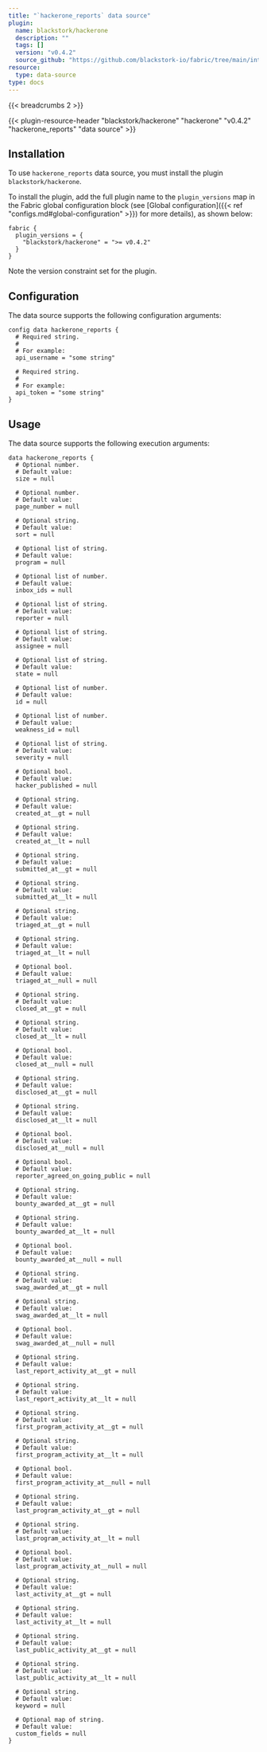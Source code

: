 ```yaml
---
title: "`hackerone_reports` data source"
plugin:
  name: blackstork/hackerone
  description: ""
  tags: []
  version: "v0.4.2"
  source_github: "https://github.com/blackstork-io/fabric/tree/main/internal/hackerone/"
resource:
  type: data-source
type: docs
---
```


{{< breadcrumbs 2 >}}

{{< plugin-resource-header "blackstork/hackerone" "hackerone" "v0.4.2" "hackerone_reports" "data source" >}}

## Installation

To use `hackerone_reports` data source, you must install the plugin `blackstork/hackerone`.

To install the plugin, add the full plugin name to the `plugin_versions` map in the Fabric global configuration block (see [Global configuration]({{< ref "configs.md#global-configuration" >}}) for more details), as shown below:

```hcl
fabric {
  plugin_versions = {
    "blackstork/hackerone" = ">= v0.4.2"
  }
}
```

Note the version constraint set for the plugin.

## Configuration

The data source supports the following configuration arguments:

```hcl
config data hackerone_reports {
  # Required string.
  #
  # For example:
  api_username = "some string"

  # Required string.
  #
  # For example:
  api_token = "some string"
}
```

## Usage

The data source supports the following execution arguments:

```hcl
data hackerone_reports {
  # Optional number.
  # Default value:
  size = null

  # Optional number.
  # Default value:
  page_number = null

  # Optional string.
  # Default value:
  sort = null

  # Optional list of string.
  # Default value:
  program = null

  # Optional list of number.
  # Default value:
  inbox_ids = null

  # Optional list of string.
  # Default value:
  reporter = null

  # Optional list of string.
  # Default value:
  assignee = null

  # Optional list of string.
  # Default value:
  state = null

  # Optional list of number.
  # Default value:
  id = null

  # Optional list of number.
  # Default value:
  weakness_id = null

  # Optional list of string.
  # Default value:
  severity = null

  # Optional bool.
  # Default value:
  hacker_published = null

  # Optional string.
  # Default value:
  created_at__gt = null

  # Optional string.
  # Default value:
  created_at__lt = null

  # Optional string.
  # Default value:
  submitted_at__gt = null

  # Optional string.
  # Default value:
  submitted_at__lt = null

  # Optional string.
  # Default value:
  triaged_at__gt = null

  # Optional string.
  # Default value:
  triaged_at__lt = null

  # Optional bool.
  # Default value:
  triaged_at__null = null

  # Optional string.
  # Default value:
  closed_at__gt = null

  # Optional string.
  # Default value:
  closed_at__lt = null

  # Optional bool.
  # Default value:
  closed_at__null = null

  # Optional string.
  # Default value:
  disclosed_at__gt = null

  # Optional string.
  # Default value:
  disclosed_at__lt = null

  # Optional bool.
  # Default value:
  disclosed_at__null = null

  # Optional bool.
  # Default value:
  reporter_agreed_on_going_public = null

  # Optional string.
  # Default value:
  bounty_awarded_at__gt = null

  # Optional string.
  # Default value:
  bounty_awarded_at__lt = null

  # Optional bool.
  # Default value:
  bounty_awarded_at__null = null

  # Optional string.
  # Default value:
  swag_awarded_at__gt = null

  # Optional string.
  # Default value:
  swag_awarded_at__lt = null

  # Optional bool.
  # Default value:
  swag_awarded_at__null = null

  # Optional string.
  # Default value:
  last_report_activity_at__gt = null

  # Optional string.
  # Default value:
  last_report_activity_at__lt = null

  # Optional string.
  # Default value:
  first_program_activity_at__gt = null

  # Optional string.
  # Default value:
  first_program_activity_at__lt = null

  # Optional bool.
  # Default value:
  first_program_activity_at__null = null

  # Optional string.
  # Default value:
  last_program_activity_at__gt = null

  # Optional string.
  # Default value:
  last_program_activity_at__lt = null

  # Optional bool.
  # Default value:
  last_program_activity_at__null = null

  # Optional string.
  # Default value:
  last_activity_at__gt = null

  # Optional string.
  # Default value:
  last_activity_at__lt = null

  # Optional string.
  # Default value:
  last_public_activity_at__gt = null

  # Optional string.
  # Default value:
  last_public_activity_at__lt = null

  # Optional string.
  # Default value:
  keyword = null

  # Optional map of string.
  # Default value:
  custom_fields = null
}
```